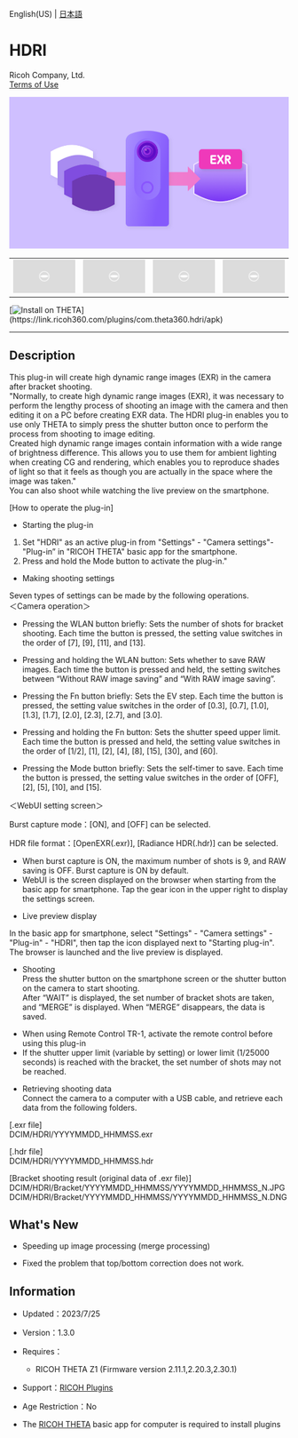 English(US) | [日本語](README.ja.md)

# HDRI
Ricoh Company, Ltd.  
[Terms of Use](https://theta360.com/en/legal/terms_of_use_plugins/)

<div align="center">
 <img src="1.png">

 <table>
  <tr>
   <td><img src="../../resources/common/img/noimg.png"></td>
   <td><img src="../../resources/common/img/noimg.png"></td>
   <td><img src="../../resources/common/img/noimg.png"></td>
   <td><img src="../../resources/common/img/noimg.png"></td>
  </tr>
 </table>
</div>

[![Install on THETA](https://assets.ricoh360.com/image/upload/v1/front/theta/install-button.svg?)](https://link.ricoh360.com/plugins/com.theta360.hdri/apk)

***

## Description
This plug-in will create high dynamic range images (EXR) in the camera after bracket shooting.  
"Normally, to create high dynamic range images (EXR), it was necessary to perform the lengthy process of shooting an image with the camera and then editing it on a PC before creating EXR data. The HDRI plug-in enables you to use only THETA to simply press the shutter button once to perform the process from shooting to image editing.  
Created high dynamic range images contain information with a wide range of brightness difference. This allows you to use them for ambient lighting when creating CG and rendering, which enables you to reproduce shades of light so that it feels as though you are actually in the space where the image was taken."  
You can also shoot while watching the live preview on the smartphone.  

[How to operate the plug-in]  

- Starting the plug-in  

1. Set "HDRI" as an active plug-in from "Settings" - "Camera settings"- "Plug-in” in "RICOH THETA" basic app for the smartphone.
2. Press and hold the Mode button to activate the plug-in."


- Making shooting settings  

Seven types of settings can be made by the following operations.  
＜Camera operation＞  

* Pressing the WLAN button briefly: Sets the number of shots for bracket shooting. Each time the button is pressed, the setting value switches in the order of [7], [9], [11], and [13].  

* Pressing and holding the WLAN button: Sets whether to save RAW images. Each time the button is pressed and held, the setting switches between “Without RAW image saving” and “With RAW image saving”.  

* Pressing the Fn button briefly: Sets the EV step. Each time the button is pressed, the setting value switches in the order of [0.3], [0.7], [1.0], [1.3], [1.7], [2.0], [2.3], [2.7], and [3.0].  

* Pressing and holding the Fn button: Sets the shutter speed upper limit. Each time the button is pressed and held, the setting value switches in the order of [1/2], [1], [2], [4], [8], [15], [30], and [60].  

* Pressing the Mode button briefly: Sets the self-timer to save. Each time the button is pressed, the setting value switches in the order of [OFF], [2], [5], [10], and [15].  
  
＜WebUI setting screen＞  

Burst capture mode：[ON], and [OFF] can be selected.  

HDR file format：[OpenEXR(.exr)], [Radiance HDR(.hdr)] can be selected.  

* When burst capture is ON, the maximum number of shots is 9, and RAW saving is OFF. Burst capture is ON by default.  
* WebUI is the screen displayed on the browser when starting from the basic app for smartphone. Tap the gear icon in the upper right to display the settings screen.  
  

- Live preview display  

In the basic app for smartphone, select "Settings" - "Camera settings" - "Plug-in" - "HDRI", then tap the icon displayed next to "Starting plug-in".  
The browser is launched and the live preview is displayed.  

- Shooting  
Press the shutter button on the smartphone screen or the shutter button on the camera to start shooting.  
After “WAIT” is displayed, the set number of bracket shots are taken, and “MERGE” is displayed. When “MERGE” disappears, the data is saved.  

* When using Remote Control TR-1, activate the remote control before using this plug-in
* If the shutter upper limit (variable by setting) or lower limit (1/25000 seconds) is reached with the bracket, the set number of shots may not be reached.

- Retrieving shooting data  
Connect the camera to a computer with a USB cable, and retrieve each data from the following folders.  
  
[.exr file]  
DCIM/HDRI/YYYYMMDD_HHMMSS.exr  
  
[.hdr file]  
DCIM/HDRI/YYYYMMDD_HHMMSS.hdr  
  
[Bracket shooting result (original data of .exr file)]  
DCIM/HDRI/Bracket/YYYYMMDD_HHMMSS/YYYYMMDD_HHMMSS_N.JPG  
DCIM/HDRI/Bracket/YYYYMMDD_HHMMSS/YYYYMMDD_HHMMSS_N.DNG  
  
## What's New
* Speeding up image processing (merge processing)

* Fixed the problem that top/bottom correction does not work.

## Information
  * Updated：2023/7/25
  * Version：1.3.0
  * Requires：
    * RICOH THETA Z1 (Firmware version 2.11.1,2.20.3,2.30.1)
  * Support：[RICOH Plugins](https://support.theta360.com/en/)
  * Age Restriction：No

* The [RICOH THETA](https://theta360.com/ja/about/application/pc.html#app-detail-01) basic app for computer is required to install plugins
